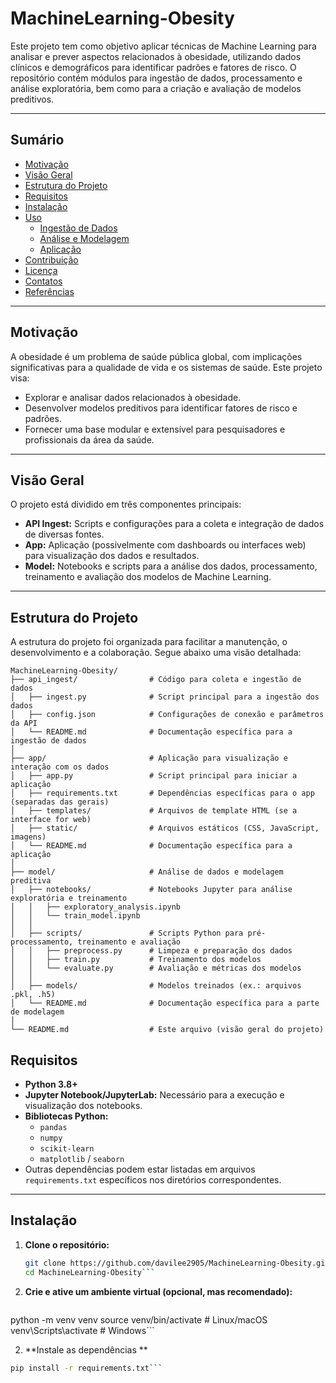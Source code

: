 # MachineLearning-Obesity

Este projeto tem como objetivo aplicar técnicas de Machine Learning para analisar e prever aspectos relacionados à obesidade, utilizando dados clínicos e demográficos para identificar padrões e fatores de risco. O repositório contém módulos para ingestão de dados, processamento e análise exploratória, bem como para a criação e avaliação de modelos preditivos.

---

## Sumário

- [Motivação](#motivação)
- [Visão Geral](#visão-geral)
- [Estrutura do Projeto](#estrutura-do-projeto)
- [Requisitos](#requisitos)
- [Instalação](#instalação)
- [Uso](#uso)
  - [Ingestão de Dados](#ingestão-de-dados)
  - [Análise e Modelagem](#análise-e-modelagem)
  - [Aplicação](#aplicação)
- [Contribuição](#contribuição)
- [Licença](#licença)
- [Contatos](#contatos)
- [Referências](#referências)

---

## Motivação

A obesidade é um problema de saúde pública global, com implicações significativas para a qualidade de vida e os sistemas de saúde. Este projeto visa:
- Explorar e analisar dados relacionados à obesidade.
- Desenvolver modelos preditivos para identificar fatores de risco e padrões.
- Fornecer uma base modular e extensível para pesquisadores e profissionais da área da saúde.

---

## Visão Geral

O projeto está dividido em três componentes principais:
- **API Ingest:** Scripts e configurações para a coleta e integração de dados de diversas fontes.
- **App:** Aplicação (possivelmente com dashboards ou interfaces web) para visualização dos dados e resultados.
- **Model:** Notebooks e scripts para a análise dos dados, processamento, treinamento e avaliação dos modelos de Machine Learning.

---

## Estrutura do Projeto

A estrutura do projeto foi organizada para facilitar a manutenção, o desenvolvimento e a colaboração. Segue abaixo uma visão detalhada:

```plaintext
MachineLearning-Obesity/
├── api_ingest/                # Código para coleta e ingestão de dados
│   ├── ingest.py              # Script principal para a ingestão dos dados
│   ├── config.json            # Configurações de conexão e parâmetros da API
│   └── README.md              # Documentação específica para a ingestão de dados
│
├── app/                       # Aplicação para visualização e interação com os dados
│   ├── app.py                 # Script principal para iniciar a aplicação
│   ├── requirements.txt       # Dependências específicas para o app (separadas das gerais)
│   ├── templates/             # Arquivos de template HTML (se a interface for web)
│   ├── static/                # Arquivos estáticos (CSS, JavaScript, imagens)
│   └── README.md              # Documentação específica para a aplicação
│
├── model/                     # Análise de dados e modelagem preditiva
│   ├── notebooks/             # Notebooks Jupyter para análise exploratória e treinamento
│   │   ├── exploratory_analysis.ipynb
│   │   └── train_model.ipynb
│   │
│   ├── scripts/               # Scripts Python para pré-processamento, treinamento e avaliação
│   │   ├── preprocess.py      # Limpeza e preparação dos dados
│   │   ├── train.py           # Treinamento dos modelos
│   │   └── evaluate.py        # Avaliação e métricas dos modelos
│   │
│   ├── models/                # Modelos treinados (ex.: arquivos .pkl, .h5)
│   └── README.md              # Documentação específica para a parte de modelagem
│
└── README.md                  # Este arquivo (visão geral do projeto)
```
## Requisitos

- **Python 3.8+**
- **Jupyter Notebook/JupyterLab:** Necessário para a execução e visualização dos notebooks.
- **Bibliotecas Python:**
  - `pandas`
  - `numpy`
  - `scikit-learn`
  - `matplotlib` / `seaborn`
- Outras dependências podem estar listadas em arquivos `requirements.txt` específicos nos diretórios correspondentes.

---

## Instalação

1. **Clone o repositório:**

   ```bash
   git clone https://github.com/davilee2905/MachineLearning-Obesity.git
   cd MachineLearning-Obesity```

2. **Crie e ative um ambiente virtual (opcional, mas recomendado):**
   ```bash
python -m venv venv
source venv/bin/activate  # Linux/macOS
venv\Scripts\activate     # Windows```

2. **Instale as dependências **
```bash
pip install -r requirements.txt```

